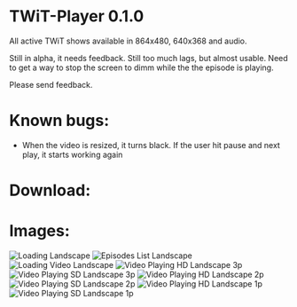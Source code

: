 TWiT-Player 0.1.0
=================

All active TWiT shows available in 864x480, 640x368 and audio.

Still in alpha, it needs feedback. Still too much lags, but almost usable. 
Need to get a way to stop the screen to dimm while the the episode is playing.

Please send feedback.

# Known bugs:
* When the video is resized, it turns black. If the user hit pause and next play, it starts working again

# Download: 



# Images:
![Loading Landscape](http://f.cl.ly/items/3g2M31180G430a3o0L3u/twitplayer_2011-18-10_223614.png)
![Episodes List Landscape](http://dl.dropbox.com/u/286324/twitplayer_2011-18-10_223804.png)
![Loading Video Landscape](http://f.cl.ly/items/3i2q180W0W270J1Y0o13/twitplayer_2011-18-10_223719.png)
![Video Playing HD Landscape 3p](http://dl.dropbox.com/u/286324/twitplayer_2011-18-10_223814.png)
![Video Playing SD Landscape 3p](http://dl.dropbox.com/u/286324/twitplayer_2011-18-10_230955.png)
![Video Playing HD Landscape 2p](http://dl.dropbox.com/u/286324/twitplayer_2011-18-10_231330.png)
![Video Playing SD Landscape 2p](http://dl.dropbox.com/u/286324/twitplayer_2011-18-10_231006.png)
![Video Playing HD Landscape 1p](http://dl.dropbox.com/u/286324/twitplayer_2011-18-10_231337.png)
![Video Playing SD Landscape 1p](http://dl.dropbox.com/u/286324/twitplayer_2011-18-10_231016.png)
